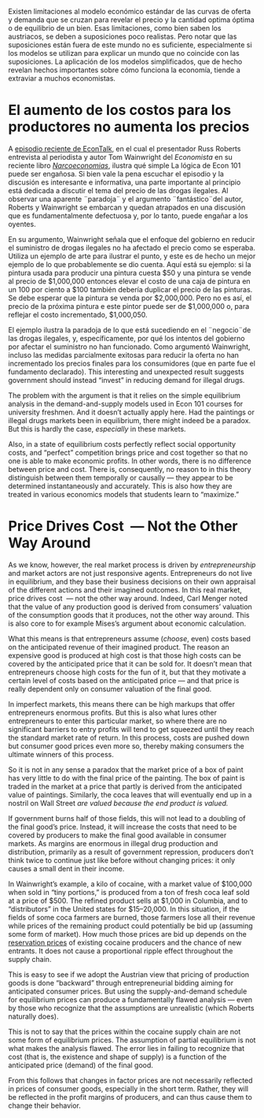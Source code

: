 Existen limitaciones al modelo económico estándar de las curvas de oferta y demanda que se cruzan para revelar el precio y la cantidad optima óptima o de equilibrio de un bien. Esas limitaciones, como bien saben los austriacos, se deben a suposiciones poco realistas. Pero notar que las suposiciones están fuera de este mundo no es suficiente, especialmente si los modelos se utilizan para explicar un mundo que no coincide con las suposiciones. La aplicación de los modelos simplificados, que de hecho revelan hechos importantes sobre cómo funciona la economía, tiende a extraviar a muchos economistas.

# El aumento de los costos para los productores no aumenta los precios

A [episodio reciente de EconTalk](http://www.econtalk.org/archives/2017/02/tom*wainwright.html), en el cual el presentador Russ Roberts entrevista al periodista y autor Tom Wainwright del *Economista* en su reciente libro *[Narcoeconomias](https://www.amazon.com/Narconomics-How-Run-Drug-Cartel/dp/1610395832/?tag=misesinsti-20)*, ilustra qué simple La lógica de Econ 101 puede ser engañosa. Si bien vale la pena escuchar el episodio y la discusión es interesante e informativa, una parte importante al principio está dedicada a discutir el tema del precio de las drogas ilegales. Al observar una aparente ¨paradoja¨ y el argumento ¨fantástico¨del autor, Roberts y Wainwright se embarcan y quedan atrapados en una discusión que es fundamentalmente defectuosa y, por lo tanto, puede engañar a los oyentes.

En su argumento, Wainwright señala que el enfoque del gobierno en reducir el suministro de drogas ilegales no ha afectado el precio como se esperaba. Utiliza un ejemplo de arte para ilustrar el punto, y este es de hecho un mejor ejemplo de lo que probablemente se dio cuenta. Aquí está su ejemplo: si la pintura usada para producir una pintura cuesta $50 y una pintura se vende al precio de $1,000,000 entonces elevar el costo de una caja de pintura en un 100 por ciento a $100 también debería duplicar el precio de las pinturas. Se debe esperar que la pintura se venda por $2,000,000. Pero no es así, el precio de la próxima pintura e este pintor puede ser de $1,000,000 o, para reflejar el costo incrementado, $1,000,050.

El ejemplo ilustra la paradoja de lo que está sucediendo en el ¨negocio¨de las drogas ilegales, y, específicamente, por qué los intentos del gobierno por afectar el suministro no han funcionado. Como argumentó Wainwright, incluso las medidas parcialmente exitosas para reducir la oferta no han incrementado los precios finales para los consumidores (que en parte fue el fundamento declarado). This interesting and unexpected result suggests government should instead “invest” in reducing demand for illegal drugs.

The problem with the argument is that it relies on the simple equilibrium analysis in the demand-and-supply models used in Econ 101 courses for university freshmen. And it doesn’t actually apply here. Had the paintings or illegal drugs markets been in equilibrium, there might indeed be a paradox. But this is hardly the case, *especially* in these markets.

Also, in a state of equilibrium costs perfectly reflect social opportunity costs, and “perfect” competition brings price and cost together so that no one is able to make economic profits. In other words, there is no difference between price and cost. There is, consequently, no reason to in this theory distinguish between them temporally or causally — they appear to be determined instantaneously and accurately. This is also how they are treated in various economics models that students learn to “maximize.”

# Price Drives Cost  — Not the Other Way Around

As we know, however, the real market process is driven by *entrepreneurship* and market actors are not just responsive agents. Entrepreneurs do not live in equilibrium, and they base their business decisions on their own appraisal of the different actions and their imagined outcomes. In this real market, price drives cost  — not the other way around. Indeed, Carl Menger noted that the value of any production good is derived from consumers’ valuation of the consumption goods that it produces, not the other way around. This is also core to for example Mises’s argument about economic calculation.

What this means is that entrepreneurs assume (*choose*, even) costs based on the anticipated revenue of their imagined product. The reason an expensive good is produced at high cost is that those high costs can be covered by the anticipated price that it can be sold for. It doesn’t mean that entrepreneurs choose high costs for the fun of it, but that they motivate a certain level of costs based on the anticipated price — and that price is really dependent only on consumer valuation of the final good.

In imperfect markets, this means there can be high markups that offer entrepreneurs enormous profits. But this is also what lures other entrepreneurs to enter this particular market, so where there are no significant barriers to entry profits will tend to get squeezed until they reach the standard market rate of return. In this process, costs are pushed down but consumer good prices even more so, thereby making consumers the ultimate winners of this process.

So it is not in any sense a paradox that the market price of a box of paint has very little to do with the final price of the painting. The box of paint is traded in the market at a price that partly is derived from the anticipated value of paintings. Similarly, the coca leaves that will eventually end up in a nostril on Wall Street *are valued because the end product is valued.*

If government burns half of those fields, this will not lead to a doubling of the final good’s price. Instead, it will increase the costs that need to be covered by producers to make the final good available in consumer markets. As margins are enormous in illegal drug production and distribution, primarily as a result of government repression, producers don’t think twice to continue just like before without changing prices: it only causes a small dent in their income.

In Wainwright’s example, a kilo of cocaine, with a market value of $100,000 when sold in “tiny portions,” is produced from a ton of fresh coca leaf sold at a price of $500. The refined product sells at $1,000 in Columbia, and to “distributors” in the United states for $15–20,000. In this situation, if the fields of some coca farmers are burned, those farmers lose all their revenue while prices of the remaining product could potentially be bid up (assuming some form of market). How much those prices are bid up depends on the [reservation prices](https://en.wikipedia.org/wiki/Reservation*price) of existing cocaine producers and the chance of new entrants. It does not cause a proportional ripple effect throughout the supply chain.

This is easy to see if we adopt the Austrian view that pricing of production goods is done “backward” through entrepreneurial bidding aiming for anticipated consumer prices. But using the supply-and-demand schedule for equilibrium prices can produce a fundamentally flawed analysis — even by those who recognize that the assumptions are unrealistic (which Roberts naturally does).

This is not to say that the prices within the cocaine supply chain are not some form of equilibrium prices. The assumption of partial equilibrium is not what makes the analysis flawed. The error lies in failing to recognize that cost (that is, the existence and shape of supply) is a function of the anticipated price (demand) of the final good.

From this follows that changes in factor prices are not necessarily reflected in prices of consumer goods, especially in the short term. Rather, they will be reflected in the profit margins of producers, and can thus cause them to change their behavior.